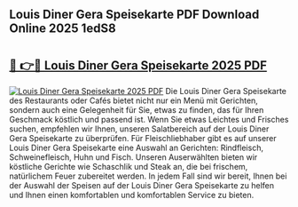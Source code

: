 ## Louis Diner Gera Speisekarte PDF Download Online 2025 1edS8

# <h2><a href="http://gc9appr.nevu.top/?p=Louis+Diner+Gera+Speisekarte">🔗 👉🔴 Louis Diner Gera Speisekarte 2025 PDF</a></h2>

[![Louis Diner Gera Speisekarte 2025 PDF](https://i.imgur.com/dBaPXMq.png)](http://gc9appr.nevu.top/?p=Louis+Diner+Gera+Speisekarte)
Die Louis Diner Gera Speisekarte des Restaurants oder Cafés bietet nicht nur ein Menü mit Gerichten, sondern auch eine Gelegenheit für Sie, etwas zu finden, das für Ihren Geschmack köstlich und passend ist. Wenn Sie etwas Leichtes und Frisches suchen, empfehlen wir Ihnen, unseren Salatbereich auf der Louis Diner Gera Speisekarte zu überprüfen. Für Fleischliebhaber gibt es auf unserer Louis Diner Gera Speisekarte eine Auswahl an Gerichten: Rindfleisch, Schweinefleisch, Huhn und Fisch. Unseren Auserwählten bieten wir köstliche Gerichte wie Schaschlik und Steak an, die bei frischem, natürlichem Feuer zubereitet werden. In jedem Fall sind wir bereit, Ihnen bei der Auswahl der Speisen auf der Louis Diner Gera Speisekarte zu helfen und Ihnen einen komfortablen und komfortablen Service zu bieten.
